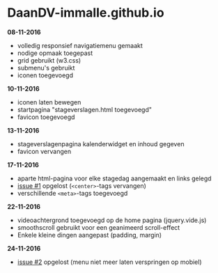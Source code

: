 # DaanDV-immalle.github.io
**08-11-2016**
- volledig responsief navigatiemenu gemaakt
- nodige opmaak toegepast
- grid gebruikt (w3.css)
- submenu's gebruikt
- iconen toegevoegd

**10-11-2016**
- iconen laten bewegen
- startpagina "stageverslagen.html toegevoegd"
- favicon toegevoegd

**13-11-2016**
- stageverslagenpagina kalenderwidget en inhoud gegeven
- favicon vervangen

**17-11-2016**
- aparte html-pagina voor elke stagedag aangemaakt en links gelegd
- [issue #1](https://github.com/DaanDV-immalle/DaanDV-immalle.github.io/issues/1) opgelost (`<center>`-tags vervangen)
- verschillende `<meta>`-tags toegevoegd 

**22-11-2016**
- videoachtergrond toegevoegd op de home pagina (jquery.vide.js)
- smoothscroll gebruikt voor een geanimeerd scroll-effect
- Enkele kleine dingen aangepast (padding, margin)

**24-11-2016**
- [issue #2](https://github.com/DaanDV-immalle/DaanDV-immalle.github.io/issues/2) opgelost (menu niet meer laten verspringen op mobiel)
